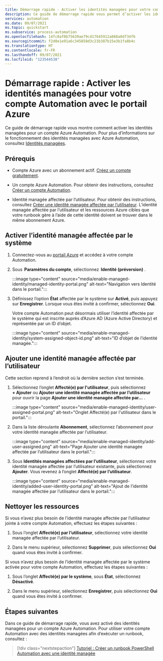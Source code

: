 ```yaml
---
title: Démarrage rapide - Activer les identités managées pour votre compte Automation avec le portail Azure
description: Ce guide de démarrage rapide vous permet d’activer les identités managées pour votre compte Automation avec le portail Azure.
services: automation
ms.date: 09/07/2021
ms.topic: quickstart
ms.subservice: process-automation
ms.openlocfilehash: 14fc0af0b75639ae79c417645912a868a0df34f6
ms.sourcegitcommit: f2d0e1e91a6c345858d3c21b387b15e3b1fa8b4c
ms.translationtype: HT
ms.contentlocale: fr-FR
ms.lasthandoff: 09/07/2021
ms.locfileid: "123544538"
---
```

# <a name="quickstart-enable-managed-identities-for-your-automation-account-using-the-azure-portal"></a>Démarrage rapide : Activer les identités managées pour votre compte Automation avec le portail Azure

Ce guide de démarrage rapide vous montre comment activer les identités managées pour un compte Azure Automation. Pour plus d’informations sur le fonctionnement des identités managées avec Azure Automation, consultez [Identités managées](../automation-security-overview.md#managed-identities-preview).

## <a name="prerequisites"></a>Prérequis

- Compte Azure avec un abonnement actif. [Créez un compte gratuitement](https://azure.microsoft.com/free/?WT.mc_id=A261C142F).

- Un compte Azure Automation. Pour obtenir des instructions, consultez [Créer un compte Automation](create-account-portal.md).

- Identité managée affectée par l’utilisateur. Pour obtenir des instructions, consultez [Créer une identité managée affectée par l’utilisateur](../../active-directory/managed-identities-azure-resources/how-to-manage-ua-identity-portal.md#create-a-user-assigned-managed-identity). L’identité managée affectée par l’utilisateur et les ressources Azure cibles que votre runbook gère à l’aide de cette identité doivent se trouver dans le même abonnement Azure.

## <a name="enable-system-assigned-managed-identity"></a>Activer l’identité managée affectée par le système

1. Connectez-vous au [portail Azure](https://portal.azure.com) et accédez à votre compte Automation.

1. Sous  **Paramètres du compte**, sélectionnez  **Identité (préversion)** .

   :::image type="content" source="media/enable-managed-identity/managed-identity-portal.png" alt-text="Navigation vers Identité dans le portail.":::

1. Définissez l’option **État** affectée par le système sur **Activé**, puis appuyez sur **Enregistrer**. Lorsque vous êtes invité à confirmer, sélectionnez **Oui**.

   Votre compte Automation peut désormais utiliser l’identité affectée par le système qui est inscrite auprès d’Azure AD (Azure Active Directory) et représentée par un ID d’objet.

   :::image type="content" source="media/enable-managed-identity/system-assigned-object-id.png" alt-text="ID d’objet de l’identité managée.":::

## <a name="add-user-assigned-managed-identity"></a>Ajouter une identité managée affectée par l’utilisateur

Cette section reprend à l’endroit où la dernière section s’est terminée.

1. Sélectionnez l’onglet **Affecté(e) par l'utilisateur**, puis sélectionnez **+ Ajouter** ou **Ajouter une identité managée affectée par l’utilisateur** pour ouvrir la page **Ajouter une identité managée affectée par...** .

   :::image type="content" source="media/enable-managed-identity/user-assigned-portal.png" alt-text="Onglet Affecté(e) par l'utilisateur dans le portail.":::

1. Dans la liste déroulante **Abonnement**, sélectionnez l’abonnement pour votre identité managée affectée par l’utilisateur.

   :::image type="content" source="media/enable-managed-identity/add-user-assigned.png" alt-text="Page Ajouter une identité managée affectée par l’utilisateur dans le portail.":::

1. Sous **Identités managées affectées par l’utilisateur**, sélectionnez votre identité managée affectée par l’utilisateur existante, puis sélectionnez **Ajouter**. Vous revenez à l’onglet **Affecté(e) par l’utilisateur**.

   :::image type="content" source="media/enable-managed-identity/added-user-identity-portal.png" alt-text="Ajout de l’identité managée affectée par l’utilisateur dans le portail.":::


## <a name="clean-up-resources"></a>Nettoyer les ressources

Si vous n’avez plus besoin de l’identité managée affectée par l’utilisateur jointe à votre compte Automation, effectuez les étapes suivantes :

1. Sous l’onglet **Affecté(e) par l’utilisateur**, sélectionnez votre identité managée affectée par l’utilisateur.

1. Dans le menu supérieur, sélectionnez **Supprimer**, puis sélectionnez **Oui** quand vous êtes invité à confirmer.

Si vous n’avez plus besoin de l’identité managée affectée par le système activée pour votre compte Automation, effectuez les étapes suivantes :

1. Sous l’onglet **Affecté(e) par le système**, sous **État**, sélectionnez **Désactivé**.

1. Dans le menu supérieur, sélectionnez **Enregistrer**, puis sélectionnez **Oui** quand vous êtes invité à confirmer.

## <a name="next-steps"></a>Étapes suivantes

Dans ce guide de démarrage rapide, vous avez activé des identités managées pour un compte Azure Automation. Pour utiliser votre compte Automation avec des identités managées afin d’exécuter un runbook, consultez :

> [!div class="nextstepaction"]
> [Tutoriel : Créer un runbook PowerShell Automation avec une identité managée](../learn/powershell-runbook-managed-identity.md)